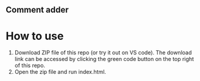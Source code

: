 ## Comment adder

# How to use

1. Download ZIP file of this repo (or try it out on VS code). The download link can be accessed by clicking the green code button on the top right of this repo.
2. Open the zip file and run index.html.
